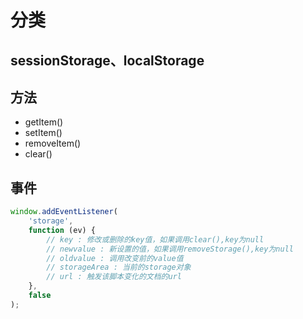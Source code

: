 # 分类

## sessionStorage、localStorage

## 方法

-   getItem()
-   setItem()
-   removeItem()
-   clear()

## 事件

```js
window.addEventListener(
    'storage',
    function (ev) {
        // key : 修改或删除的key值，如果调用clear(),key为null
        // newvalue : 新设置的值，如果调用removeStorage(),key为null
        // oldvalue : 调用改变前的value值
        // storageArea : 当前的storage对象
        // url : 触发该脚本变化的文档的url
    },
    false
);
```

